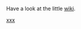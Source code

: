 
Have a look at the little [wiki](https://github.com/dumischbaenger/Vaadin10SampleApp/wiki).

[xxx](Wiki)
